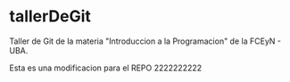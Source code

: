 # tallerDeGit

Taller de Git de la materia "Introduccion a la Programacion" de la FCEyN - UBA.

Esta es una modificacion para el REPO 2222222222